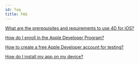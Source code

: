 ```yaml
---
id: faq
title: FAQ
---
```


[What are the prerequisites and requirements to use 4D for iOS?](veryFirstApp.html)

[How do I enroll in the Apple Developer Program?](Deployment.html)

[How to create a free Apple Developer account for testing?](Freedeveloperaccount.html)

[How do I install my app on my device?](InstallonDevice.html)


